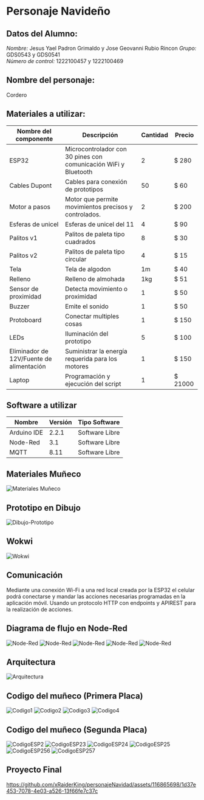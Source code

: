 # Personaje Navideño

## Datos del Alumno:
*Nombre:* Jesus Yael Padron Grimaldo y Jose Geovanni Rubio Rincon
*Grupo:* GDS0543 y GDS0541  
*Número de control:* 1222100457 y 1222100469

## Nombre del personaje: 
  Cordero

## Materiales a utilizar:

|Nombre del componente|Descripción|Cantidad|Precio|
|-|-|-|-|
|ESP32|Microcontrolador con 30 pines con comunicación WiFi y Bluetooth|2|$ 280|
|Cables Dupont|Cables para conexión de prototipos|50|$ 60|
|Motor a pasos|Motor que permite movimientos precisos y controlados.|2|$ 200|
|Esferas de unicel|Esferas de unicel del 11|4|$ 90|
|Palitos v1|Palitos de paleta tipo cuadrados|8|$ 30|
|Palitos v2|Palitos de paleta tipo circular|4|$ 15|
|Tela|Tela de algodon|1m|$ 40|
|Relleno|Relleno de almohada|1kg|$ 51|
|Sensor de proximidad|Detecta movimiento o proximidad|1|$ 50|
|Buzzer|Emite el sonido|1|$ 50|
|Protoboard|Conectar multiples cosas|1|$ 150|
|LEDs|Iluminación del prototipo|5|$ 100|
|Eliminador de 12V/Fuente de alimentación|Suministrar la energía requerida para los motores|1|$ 150|
|Laptop|Programación y ejecución del script|1|$ 21000|

## Software a utilizar
|Nombre|Versión|Tipo Software|
|-|-|-|
|Arduino IDE|2.2.1|Software Libre|
|Node-Red|3.1|Software Libre|
|MQTT|8.11|Software Libre|

## Materiales Muñeco
![Materiales Muñeco](https://github.com/xRaiderKing/personajeNavidad/blob/main/Materiales.jpg)

## Prototipo en Dibujo
![Dibujo-Prototipo](https://github.com/xRaiderKing/personajeNavidad/blob/main/Estructura%20cordero.jpg)

## Wokwi
![Wokwi](https://github.com/xRaiderKing/personajeNavidad/blob/main/wokwi.png)

## Comunicación
Mediante una conexión Wi-Fi a una red local creada por la ESP32 el celular podrá conectarse y mandar las acciones necesarias programadas en la aplicación móvil. Usando un protocolo HTTP con endpoints y APIREST para la realización de acciones.

## Diagrama de flujo en Node-Red
![Node-Red](https://github.com/xRaiderKing/personajeNavidad/blob/main/Diagrama%20general.jpg)
![Node-Red](https://github.com/xRaiderKing/personajeNavidad/blob/main/topic1.jpg)
![Node-Red](https://github.com/xRaiderKing/personajeNavidad/blob/main/topic2.jpg)
![Node-Red](https://github.com/xRaiderKing/personajeNavidad/blob/main/topic3.jpg)
![Node-Red](https://github.com/xRaiderKing/personajeNavidad/blob/main/topic4.jpg)

## Arquitectura
![Arquitectura](https://github.com/xRaiderKing/personajeNavidad/blob/main/Estructura%203.jpg)


## Codigo del muñeco (Primera Placa)
![Codigo1](https://github.com/xRaiderKing/personajeNavidad/blob/main/A1.jpg)
![Codigo2](https://github.com/xRaiderKing/personajeNavidad/blob/main/A2.jpg)
![Codigo3](https://github.com/xRaiderKing/personajeNavidad/blob/main/A3.jpg)
![Codigo4](https://github.com/xRaiderKing/personajeNavidad/blob/main/A4.jpg)

## Codigo del muñeco (Segunda Placa)
![CodigoESP2](https://github.com/xRaiderKing/personajeNavidad/blob/main/1.jpg)
![CodigoESP23](https://github.com/xRaiderKing/personajeNavidad/blob/main/2.jpg)
![CodigoESP24](https://github.com/xRaiderKing/personajeNavidad/blob/main/3.jpg)
![CodigoESP25](https://github.com/xRaiderKing/personajeNavidad/blob/main/4.jpg)
![CodigoESP256](https://github.com/xRaiderKing/personajeNavidad/blob/main/5.jpg)
![CodigoESP257](https://github.com/xRaiderKing/personajeNavidad/blob/main/6.jpg)

## Proyecto Final
https://github.com/xRaiderKing/personajeNavidad/assets/116865698/1d37e453-7078-4e03-a526-13f66fe7c37c


